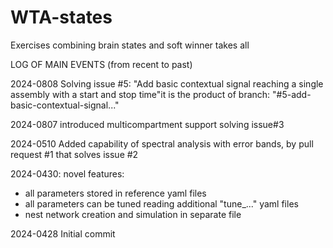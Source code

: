 # WTA-states
Exercises combining brain states and soft winner takes all

LOG OF MAIN EVENTS (from recent to past)

2024-0808 Solving issue #5: "Add basic contextual signal reaching a single assembly with a start and stop time"it is the product of branch: "#5-add-basic-contextual-signal..."

2024-0807 introduced multicompartment support solving issue#3

2024-0510 
Added capability of spectral analysis with error bands, by pull request #1 that solves issue #2 

2024-0430: novel features:
- all parameters stored in reference yaml files
- all parameters can be tuned reading additional "tune_..." yaml files 
- nest network creation and simulation in separate file

2024-0428 Initial commit 
